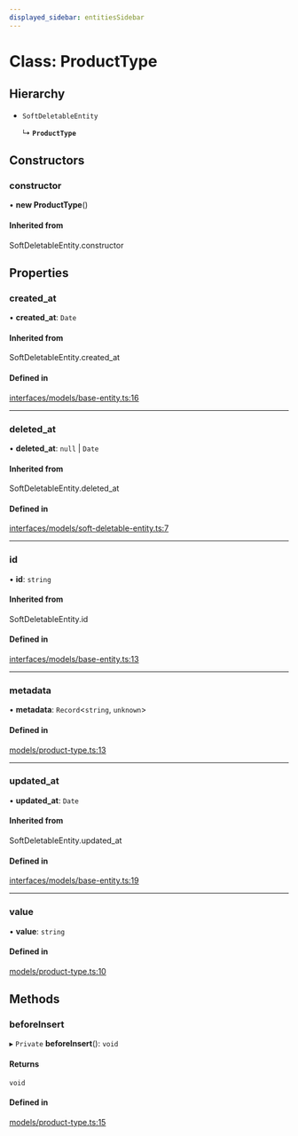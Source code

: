 ```yaml
---
displayed_sidebar: entitiesSidebar
---
```


# Class: ProductType

## Hierarchy

- `SoftDeletableEntity`

  ↳ **`ProductType`**

## Constructors

### constructor

• **new ProductType**()

#### Inherited from

SoftDeletableEntity.constructor

## Properties

### created\_at

• **created\_at**: `Date`

#### Inherited from

SoftDeletableEntity.created\_at

#### Defined in

[interfaces/models/base-entity.ts:16](https://github.com/medusajs/medusa/blob/076b41bb8/packages/medusa/src/interfaces/models/base-entity.ts#L16)

___

### deleted\_at

• **deleted\_at**: ``null`` \| `Date`

#### Inherited from

SoftDeletableEntity.deleted\_at

#### Defined in

[interfaces/models/soft-deletable-entity.ts:7](https://github.com/medusajs/medusa/blob/076b41bb8/packages/medusa/src/interfaces/models/soft-deletable-entity.ts#L7)

___

### id

• **id**: `string`

#### Inherited from

SoftDeletableEntity.id

#### Defined in

[interfaces/models/base-entity.ts:13](https://github.com/medusajs/medusa/blob/076b41bb8/packages/medusa/src/interfaces/models/base-entity.ts#L13)

___

### metadata

• **metadata**: `Record`<`string`, `unknown`\>

#### Defined in

[models/product-type.ts:13](https://github.com/medusajs/medusa/blob/076b41bb8/packages/medusa/src/models/product-type.ts#L13)

___

### updated\_at

• **updated\_at**: `Date`

#### Inherited from

SoftDeletableEntity.updated\_at

#### Defined in

[interfaces/models/base-entity.ts:19](https://github.com/medusajs/medusa/blob/076b41bb8/packages/medusa/src/interfaces/models/base-entity.ts#L19)

___

### value

• **value**: `string`

#### Defined in

[models/product-type.ts:10](https://github.com/medusajs/medusa/blob/076b41bb8/packages/medusa/src/models/product-type.ts#L10)

## Methods

### beforeInsert

▸ `Private` **beforeInsert**(): `void`

#### Returns

`void`

#### Defined in

[models/product-type.ts:15](https://github.com/medusajs/medusa/blob/076b41bb8/packages/medusa/src/models/product-type.ts#L15)
